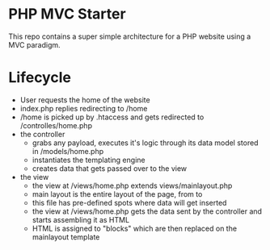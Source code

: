 # PHP MVC Starter

This repo contains a super simple architecture for a PHP website using a MVC paradigm.

# Lifecycle

- User requests the home of the website
- index.php replies redirecting to /home
- /home is picked up by .htaccess and gets redirected to /controlles/home.php
- the controller 
    - grabs any payload, executes it's logic through its data model stored in /models/home.php
    - instantiates the templating engine
    - creates data that gets passed over to the view
- the view
    - the view at /views/home.php extends views/mainlayout.php
    - main layout is the entire layout of the page, from <html> to </html>
    - this file has pre-defined spots where data will get inserted
    - the view at /views/home.php gets the data sent by the controller and starts assembling it as HTML
    - HTML is assigned to "blocks" which are then replaced on the mainlayout template